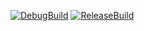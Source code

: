 [![DebugBuild](https://github.com/miyanao0505/CG2/actions/workflows/DebugBuild.yml/badge.svg)](https://github.com/miyanao0505/CG2/actions/workflows/DebugBuild.yml)
[![ReleaseBuild](https://github.com/miyanao0505/CG2/actions/workflows/ReleaseBuild.yml/badge.svg)](https://github.com/miyanao0505/CG2/actions/workflows/ReleaseBuild.yml)
